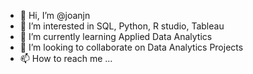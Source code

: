 - 👋 Hi, I’m @joanjn
- 👀 I’m interested in SQL, Python, R studio, Tableau
- 🌱 I’m currently learning Applied Data Analytics
- 💞️ I’m looking to collaborate on Data Analytics Projects
- 📫 How to reach me ...

<!---
joanjn/joanjn is a ✨ special ✨ repository because its `README.md` (this file) appears on your GitHub profile.
You can click the Preview link to take a look at your changes.
--->
